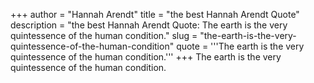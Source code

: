 +++
author = "Hannah Arendt"
title = "the best Hannah Arendt Quote"
description = "the best Hannah Arendt Quote: The earth is the very quintessence of the human condition."
slug = "the-earth-is-the-very-quintessence-of-the-human-condition"
quote = '''The earth is the very quintessence of the human condition.'''
+++
The earth is the very quintessence of the human condition.
